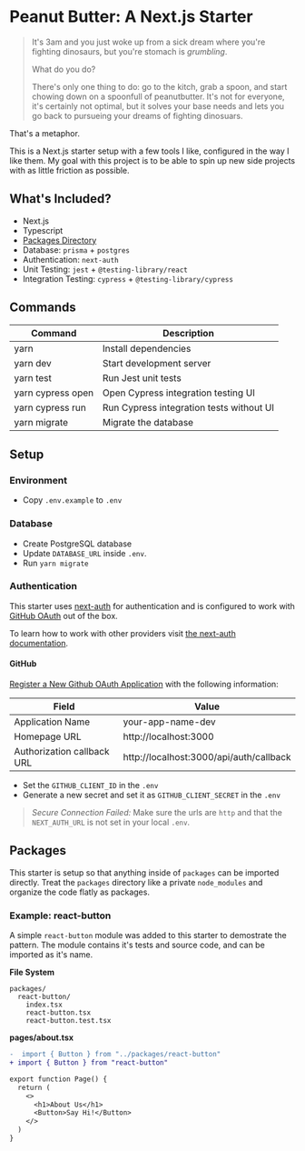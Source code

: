 # Peanut Butter: A Next.js Starter

> It's 3am and you just woke up from a sick dream where you're fighting dinosaurs, but you're stomach is _grumbling_.
>
> What do you do?
>
> There's only one thing to do: go to the kitch, grab a spoon, and start chowing down on a spoonfull of peanutbutter. It's not for everyone, it's certainly not optimal, but it solves your base needs and lets you go back to pursueing your dreams of fighting dinosuars.

That's a metaphor.

This is a Next.js starter setup with a few tools I like, configured in the way I like them. My goal with this project is to be able to spin up new side projects with as little friction as possible.

## What's Included?

- Next.js
- Typescript
- [Packages Directory](#packages)
- Database: `prisma` + `postgres`
- Authentication: `next-auth`
- Unit Testing: `jest` + `@testing-library/react`
- Integration Testing: `cypress` + `@testing-library/cypress`

## Commands

| Command           | Description                              |
| ----------------- | ---------------------------------------- |
| yarn              | Install dependencies                     |
| yarn dev          | Start development server                 |
| yarn test         | Run Jest unit tests                      |
| yarn cypress open | Open Cypress integration testing UI      |
| yarn cypress run  | Run Cypress integration tests without UI |
| yarn migrate      | Migrate the database                     |

## Setup

### Environment

- Copy `.env.example` to `.env`

### Database

- Create PostgreSQL database
- Update `DATABASE_URL` inside `.env`.
- Run `yarn migrate`

### Authentication

This starter uses [next-auth](https://next-auth.js.org) for authentication and is configured to work with [GitHub OAuth](#github) out of the box.

To learn how to work with other providers visit [the next-auth documentation](https://next-auth.js.org/configuration/providers).

#### GitHub

[Register a New Github OAuth Application](https://github.com/settings/applications/new) with the following information:

| Field                      | Value                                   |
| -------------------------- | --------------------------------------- |
| Application Name           | your-app-name-dev                       |
| Homepage URL               | http://localhost:3000                   |
| Authorization callback URL | http://localhost:3000/api/auth/callback |

- Set the `GITHUB_CLIENT_ID` in the `.env`
- Generate a new secret and set it as `GITHUB_CLIENT_SECRET` in the `.env`

> _Secure Connection Failed:_ Make sure the urls are `http` and that the `NEXT_AUTH_URL` is not set in your local `.env`.

## Packages

This starter is setup so that anything inside of `packages` can be imported directly. Treat the `packages` directory like a private `node_modules` and organize the code flatly as packages.

### Example: react-button

A simple `react-button` module was added to this starter to demostrate the pattern. The module contains it's tests and source code, and can be imported as it's name.

**File System**

```
packages/
  react-button/
    index.tsx
    react-button.tsx
    react-button.test.tsx
```

**pages/about.tsx**

```diff
-  import { Button } from "../packages/react-button"
+ import { Button } from "react-button"

export function Page() {
  return (
    <>
      <h1>About Us</h1>
      <Button>Say Hi!</Button>
    </>
  )
}
```
